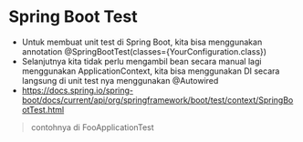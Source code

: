 # Spring Boot Test
* Untuk membuat unit test di Spring Boot, kita bisa menggunakan annotation @SpringBootTest(classes={YourConfiguration.class})
* Selanjutnya kita tidak perlu mengambil bean secara manual lagi menggunakan ApplicationContext, kita bisa menggunakan DI secara langsung di unit test nya menggunakan @Autowired
* https://docs.spring.io/spring-boot/docs/current/api/org/springframework/boot/test/context/SpringBootTest.html 

> contohnya di FooApplicationTest